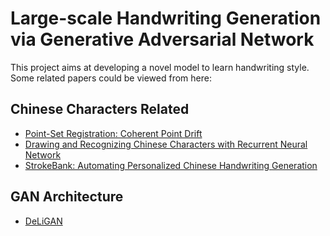 # Large-scale Handwriting Generation via Generative Adversarial Network
This project aims at developing a novel model to learn handwriting style. Some related papers could be viewed from here:

## Chinese Characters Related
- [Point-Set Registration: Coherent Point Drift](https://arxiv.org/abs/0905.2635)
- [Drawing and Recognizing Chinese Characters with Recurrent Neural Network](https://arxiv.org/abs/1606.06539)
- [StrokeBank: Automating Personalized Chinese Handwriting Generation](https://www.aaai.org/ocs/index.php/IAAI/IAAI14/paper/view/8259)

## GAN Architecture
- [DeLiGAN](https://arxiv.org/abs/1706.02071)

